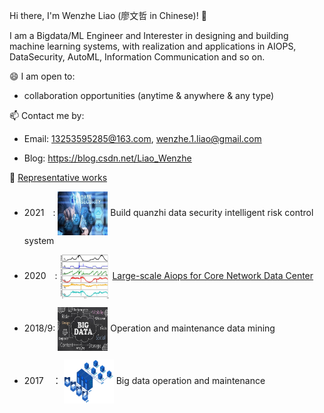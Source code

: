 Hi there, I'm Wenzhe Liao (廖文哲 in Chinese)! 👋

I am a Bigdata/ML Engineer and Interester in designing and building machine learning systems, with realization and applications in AIOPS, DataSecurity, AutoML, Information Communication and so on.

😄 I am open to:

* collaboration opportunities (anytime & anywhere & any type)

📫 Contact me by:

* Email: 13253595285@163.com, wenzhe.1.liao@gmail.com

* Blog: https://blog.csdn.net/Liao_Wenzhe

:star2: [Representative works](https://github.com/LiaoWenzhe/BigdataAi/tree/main/projects)
* 2021&emsp;: <img width="80" height="70" align=center src="https://github.com/LiaoWenzhe/LiaoWenzhe/blob/main/images/dataSecurity.jfif"/> Build quanzhi data security intelligent risk control system

* 2020&emsp;: <img width="80" height="70" align=center src="https://github.com/LiaoWenzhe/LiaoWenzhe/blob/main/images/38a009b5c01af6f88e1210a6b4a469d.png"/> [Large-scale Aiops for Core Network Data Center](https://github.com/LiaoWenzhe/BigdataAi/blob/main/projects/1.%20AIOPS-%E5%A4%A7%E8%A7%84%E6%A8%A1%E5%BC%82%E5%B8%B8%E6%A3%80%E6%B5%8B%E7%B3%BB%E7%BB%9F-%E7%AE%97%E6%B3%95%E6%9E%B6%E6%9E%84.pdf)

* 2018/9:  <img width="80" height="70" align=center src="https://github.com/LiaoWenzhe/LiaoWenzhe/blob/main/images/BigData-1.jpg"/> Operation and maintenance data mining

* 2017&emsp;： <img width="80" height="70" align=center src="https://github.com/LiaoWenzhe/LiaoWenzhe/blob/main/images/14291549-90dfa4b60e721577.gif"/> Big data operation and maintenance
